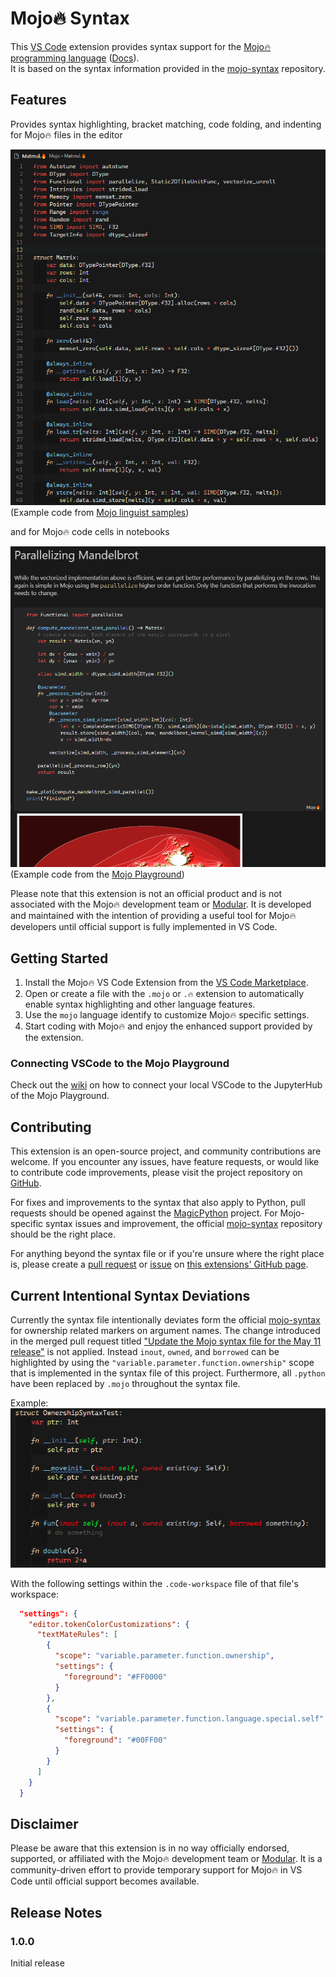 # Mojo🔥 Syntax

This [VS Code](https://code.visualstudio.com/) extension provides syntax support for the [Mojo🔥 programming language](https://github.com/modularml/mojo) ([Docs](https://docs.modular.com/mojo/)).  
It is based on the syntax information provided in the [mojo-syntax](https://github.com/modularml/mojo-syntax) repository.


## Features

Provides syntax highlighting, bracket matching, code folding, and indenting for Mojo🔥 files in the editor 

![editor](images/Matmul-editor.PNG)  
(Example code from [Mojo linguist samples](https://github.com/modularml/linguist/blob/mojo/samples/Mojo/Matmul.mojo))

and for Mojo🔥 code cells in notebooks

![Notebook](images/Mandelbrot-notebook.PNG)  
(Example code from the [Mojo Playground](https://playground.modular.com/))

  

  


Please note that this extension is not an official product and is not associated with the Mojo🔥 development team or [Modular](https://www.modular.com/). It is developed and maintained with the intention of providing a useful tool for Mojo🔥 developers until official support is fully implemented in VS Code.



## Getting Started

1. Install the Mojo🔥 VS Code Extension from the [VS Code Marketplace](https://marketplace.visualstudio.com/items?itemName=Karsten7.mojo-vscode).
2. Open or create a file with the `.mojo` or `.🔥` extension to automatically enable syntax highlighting and other language features.
3. Use the `mojo` language identify to customize Mojo🔥 specific settings.
4. Start coding with Mojo🔥 and enjoy the enhanced support provided by the extension.


### Connecting VSCode to the Mojo Playground
Check out the [wiki](https://github.com/Karsten7/mojo-vscode/wiki#2-connecting-vscode-to-the-mojo-playground) on how to connect your local VSCode to the JupyterHub of the Mojo Playground. 


## Contributing

This extension is an open-source project, and community contributions are welcome. If you encounter any issues, have feature requests, or would like to contribute code improvements, please visit the project repository on [GitHub](https://github.com/Karsten7/mojo-vscode). 

For fixes and improvements to the syntax that also apply to Python, pull requests should be opened against the [MagicPython](https://github.com/MagicStack/MagicPython) project. For Mojo-specific syntax issues and improvement, the official [mojo-syntax](https://github.com/modularml/mojo-syntax) repository should be the right place.

For anything beyond the syntax file or if you're unsure where the right place is, please create a [pull request](https://github.com/Karsten7/mojo-vscode/pulls) or [issue](https://github.com/Karsten7/mojo-vscode/issues) on [this extensions' GitHub page](https://github.com/Karsten7/mojo-vscode).


## Current Intentional Syntax Deviations 

Currently the syntax file intentionally deviates form the official [mojo-syntax](https://github.com/modularml/mojo-syntax) for ownership related markers on argument names. The change introduced in the merged pull request titled ["Update the Mojo syntax file for the May 11 release"](https://github.com/modularml/mojo-syntax/pull/2) is not applied. Instead `inout`, `owned`, and `borrowed` can be highlighted by using the `"variable.parameter.function.ownership"` scope that is implemented in the syntax file of this project. Furthermore, all `.python` have been replaced by `.mojo` throughout the syntax file.

Example:  
![Ownership Syntax Test](images/OwnershipSyntaxTest.png)

With the following settings within the `.code-workspace` file of that file's workspace:

```json
  "settings": {
    "editor.tokenColorCustomizations": {
      "textMateRules": [
        {
          "scope": "variable.parameter.function.ownership",
          "settings": {
            "foreground": "#FF0000"
          }
        },
        {
          "scope": "variable.parameter.function.language.special.self",
          "settings": {
            "foreground": "#00FF00"
          }
        }
      ]
    }
  }
```



## Disclaimer

Please be aware that this extension is in no way officially endorsed, supported, or affiliated with the Mojo🔥 development team or [Modular](https://www.modular.com/). It is a community-driven effort to provide temporary support for Mojo🔥 in VS Code until official support becomes available.


## Release Notes

### 1.0.0

Initial release
